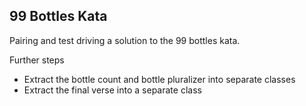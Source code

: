 ## 99 Bottles Kata

Pairing and test driving a solution to the 99 bottles kata.

Further steps
* Extract the bottle count and bottle pluralizer into separate classes
* Extract the final verse into a separate class
